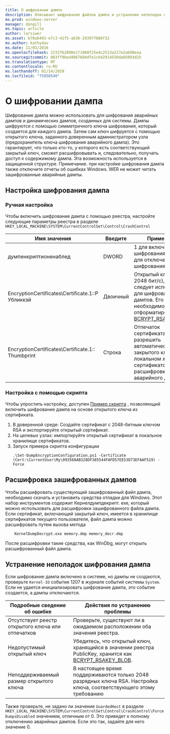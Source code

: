 ```yaml
---
title: О шифровании дампа
description: Описывает шифрование файлов дампа и устранение неполадок шифрования.
ms.prod: windows-server
manager: dongill
ms.topic: article
author: larsiwer
ms.asset: b78ab493-e7c3-41f5-ab36-29397f086f32
ms.author: kathydav
ms.date: 11/03/2016
ms.openlocfilehash: 2232f62090e171060f25e4c2513a217e2ab98eaa
ms.sourcegitcommit: 083ff9bed4867604dfe1cb42914550da05093d25
ms.translationtype: MT
ms.contentlocale: ru-RU
ms.lasthandoff: 01/14/2020
ms.locfileid: "75950540"
---
```

# <a name="about-dump-encryption"></a>О шифровании дампа
Шифрование дампа можно использовать для шифрования аварийных дампов и динамических дампов, созданных для системы. Дампы шифруются с помощью симметричного ключа шифрования, который создается для каждого дампа. Затем сам ключ шифруется с помощью открытого ключа, заданного доверенным администратором узла (предохранитель ключа шифрования аварийного дампа). Это гарантирует, что только кто-то, у которого есть соответствующий закрытый ключ, сможет расшифровывать и, следовательно, получать доступ к содержимому дампа. Эта возможность используется в защищенной структуре.
Примечание. при настройке шифрования дампа также отключите отчеты об ошибках Windows. WER не может читать зашифрованные аварийные дампы.

## <a name="configuring-dump-encryption"></a>Настройка шифрования дампа
### <a name="manual-configuration"></a>Ручная настройка
Чтобы включить шифрование дампа с помощью реестра, настройте следующие параметры реестра в разделе `HKEY_LOCAL_MACHINE\SYSTEM\CurrentControlSet\Control\CrashControl`

| Имя значения | Введите | Применение |
| ---------- | ---- | ----- |
| думпенкриптионенаблед | DWORD | 1 для включения шифрования дампа, 0 для отключения шифрования дампа |
| EncryptionCertificates\Certificate.1::P Убликкэй | Двоичный | Открытый ключ (RSA, 2048 бит/с), который следует использовать для шифрования дампов. Его необходимо отформатировать как [BCRYPT_RSAKEY_BLOB](https://msdn.microsoft.com/library/windows/desktop/aa375531(v=vs.85).aspx). |
| EncryptionCertificates\Certificate.1:: Thumbprint | Строка | Отпечаток сертификата, чтобы разрешить автоматический поиск закрытого ключа в локальном хранилище сертификатов при расшифровке аварийного дампа. |


### <a name="configuration-using-script"></a>Настройка с помощью скрипта
Чтобы упростить настройку, доступен [Пример скрипта](https://github.com/Microsoft/Virtualization-Documentation/tree/live/hyperv-tools/DumpEncryption) , позволяющий включить шифрование дампа на основе открытого ключа из сертификата.

1. В доверенной среде: Создайте сертификат с 2048-битным ключом RSA и экспортируйте открытый сертификат.
2. На целевых узлах: импортируйте открытый сертификат в локальное хранилище сертификатов.
3. Запуск примера скрипта конфигурации 
    ```
    .\Set-DumpEncryptionConfiguration.ps1 -Certificate (Cert:\CurrentUser\My\093568AB328DF385544FAFD57EE53D73EFAAF519) -Force
    ```

## <a name="decrypting-encrypted-dumps"></a>Расшифровка зашифрованных дампов
Чтобы расшифровать существующий зашифрованный файл дампа, необходимо скачать и установить средства отладки для Windows. Этот набор инструментов содержит Кернелдумпдекрипт. exe, который можно использовать для расшифровки зашифрованного файла дампа.
Если сертификат, включающий закрытый ключ, имеется в хранилище сертификатов текущего пользователя, файл дампа можно расшифровать путем вызова метода

```
    KernelDumpDecrypt.exe memory.dmp memory_decr.dmp
```
После расшифровки такие средства, как WinDbg, могут открыть расшифрованный файл дампа.

## <a name="troubleshooting-dump-encryption"></a>Устранение неполадок шифрования дампа
Если шифрование дампа включено в системе, но дампы не создаются, проверьте `Kernel-IO` событие 1207 в журнале событий системы `System`. Если не удается инициализировать шифрование дампа, это событие создается, а дампы отключаются.

| Подробные сведение об ошибке | Действия по устранению проблемы |
| ---------------------- | ----------------- |
| Отсутствует реестр открытого ключа или отпечатков | Проверьте, существуют ли в ожидаемом расположении оба значения реестра. |
| Недопустимый открытый ключ | Убедитесь, что открытый ключ, хранящийся в значении реестра PublicKey, хранится как [BCRYPT_RSAKEY_BLOB](https://msdn.microsoft.com/library/windows/desktop/aa375531(v=vs.85).aspx). |
| Неподдерживаемый размер открытого ключа | В настоящее время поддерживаются только 2048 разрядных ключа RSA. Настройка ключа, соответствующего этому требованию |

Также проверьте, не задано ли значение `GuardedHost` в разделе `HKEY_LOCAL_MACHINE\SYSTEM\CurrentControlSet\Control\CrashControl\ForceDumpsDisabled` значением, отличным от 0. Это приведет к полному отключению аварийных дампов. Если это так, задайте для него значение 0.
